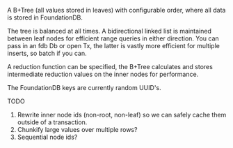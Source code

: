 A B+Tree (all values stored in leaves) with configurable order, where
all data is stored in FoundationDB.

The tree is balanced at all times. A bidirectional linked list is
maintained between leaf nodes for efficient range queries in either
direction. You can pass in an fdb Db or open Tx, the latter is vastly
more efficient for multiple inserts, so batch if you can.

A reduction function can be specified, the B+Tree calculates and stores
intermediate reduction values on the inner nodes for performance.

The FoundationDB keys are currently random UUID's.

TODO

1. Rewrite inner node ids (non-root, non-leaf) so we can safely cache
    them outside of a transaction.
2. Chunkify large values over multiple rows?
3. Sequential node ids?

